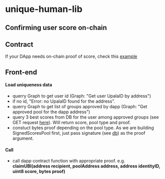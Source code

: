 # unique-human-lib

## Confirming user score on-chain

## Contract 

If your DApp needs on-chain proof of score, check this [example](https://github.com/upala-digital-identity/upala/blob/master/contracts/mockups/dapp.sol)

## Front-end

#### Load uniqueness data 
- querry Graph to get user id (Graph: "Get user UpalaID by address")
- if no id, "Error: no UpalaID found for the address".
- querry Graph to get list of groups approved by dapp (Graph: "Get approved pool for the dapp address")
- query 3 best scores from DB for the user among approved groups (see GET request [here](https://github.com/upala-digital-identity/db)). Will return score, pool type and proof.
- constuct bytes proof depending on the pool type. As we are building SignedScoresPool first, just pass signature (see [db](https://github.com/upala-digital-identity/db)) as the proof argument. 

#### Call 
- call dapp contract function with appropriate proof. e.g. **claimUBI(address recipient, poolAddress address, address identityID, uint8 score, bytes proof)**